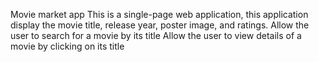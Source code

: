 
Movie market app
This is a single-page web application, this application display the movie title, release year, poster image, and ratings.
Allow the user to search for a movie by its title
Allow the user to view details of a movie by clicking on its title
